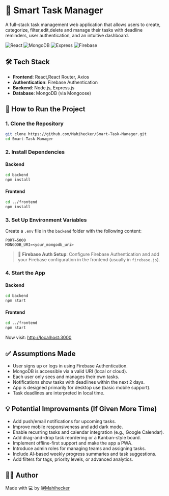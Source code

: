# 📝 Smart Task Manager
A full-stack task management web application that allows users to create, categorize, filter,edit,delete and manage their tasks with deadline reminders, user authentication, and an intuitive dashboard.

![React](https://img.shields.io/badge/Made%20with-React-61DAFB?logo=react&logoColor=white&style=for-the-badge)
     ![MongoDB](https://img.shields.io/badge/Database-MongoDB-4EA94B?logo=mongodb&logoColor=white&style=for-the-badge)
     ![Express](https://img.shields.io/badge/Backend-Express.js-000000?logo=express&logoColor=white&style=for-the-badge)
     ![Firebase](https://img.shields.io/badge/Auth-Firebase-FFCA28?logo=firebase&logoColor=white&style=for-the-badge)

## 🛠 Tech Stack
- **Frontend**: React,React Router, Axios
- **Authentication**: Firebase Authentication
- **Backend**: Node.js, Express.js
- **Database**: MongoDB (via Mongoose)

## 🚀 How to Run the Project
### 1. Clone the Repository
```bash
git clone https://github.com/Mahihecker/Smart-Task-Manager.git
cd Smart-Task-Manager
```
### 2. Install Dependencies
#### Backend
```bash
cd backend
npm install
```
#### Frontend
```bash
cd ../frontend
npm install
```

### 3. Set Up Environment Variables
Create a `.env` file in the `backend` folder with the following content:
```env
PORT=5000
MONGODB_URI=<your_mongodb_uri>
```
> 🔐 **Firebase Auth Setup**: Configure Firebase Authentication and add your Firebase configuration in the frontend (usually in `firebase.js`).

### 4. Start the App
#### Backend
```bash
cd backend
npm start
```
#### Frontend
```bash
cd ../frontend
npm start
```
Now visit: [http://localhost:3000](http://localhost:3000)

## ✅ Assumptions Made
- User signs up or logs in using Firebase Authentication.
- MongoDB is accessible via a valid URI (local or cloud).
- Each user only sees and manages their own tasks.
- Notifications show tasks with deadlines within the next 2 days.
- App is designed primarily for desktop use (basic mobile support).
- Task deadlines are interpreted in local time.

## 💡 Potential Improvements (If Given More Time)
- Add push/email notifications for upcoming tasks.
- Improve mobile responsiveness and add dark mode.
- Enable recurring tasks and calendar integration (e.g., Google Calendar).
- Add drag-and-drop task reordering or a Kanban-style board.
- Implement offline-first support and make the app a PWA.
- Introduce admin roles for managing teams and assigning tasks.
- Include AI-based weekly progress summaries and task suggestions.
- Add filters for tags, priority levels, or advanced analytics.

## 👩‍💻 Author
Made with 💻 by [@Mahihecker](https://github.com/Mahihecker)
